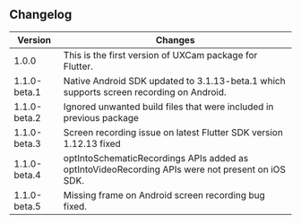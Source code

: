 ## Changelog
Version         | Changes
----------      | ----------
1.0.0	        | This is the first version of UXCam package for Flutter.
1.1.0-beta.1	| Native Android SDK updated to 3.1.13-beta.1 which supports screen recording on Android.
1.1.0-beta.2	| Ignored unwanted build files that were included in previous package
1.1.0-beta.3	| Screen recording issue on latest Flutter SDK version 1.12.13 fixed
1.1.0-beta.4	| optIntoSchematicRecordings APIs added as optIntoVideoRecording APIs were not present on iOS SDK.
1.1.0-beta.5	| Missing frame on Android screen recording bug fixed.